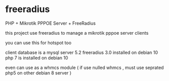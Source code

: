 # freeradius
PHP + Mikrotik PPPOE Server + FreeRadius

this project use freeradius to manage a mikrotik pppoe server clients

you can use this for hotspot too

client database is a mysql server 5.2
freeradius 3.0 installed on debian 10
php 7 is installed on debian 10

even can use as a whmcs module ( if use nulled whmcs , must use seprated php5 on other debian 8 server )
